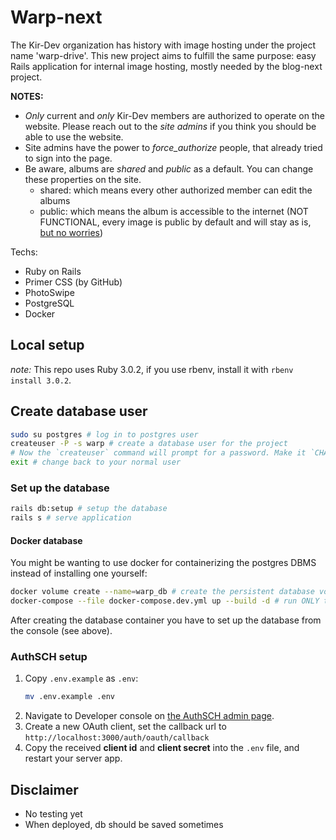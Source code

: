 # Warp-next

The Kir-Dev organization has history with image hosting under the project name 'warp-drive'. This new project aims to fulfill the same purpose: easy Rails application for internal image hosting, mostly needed by the blog-next project.

**NOTES:**
* *Only* current and *only* Kir-Dev members are authorized to operate on the website. Please reach out to the *site admins* if you think you should be able to use the website.
* Site admins have the power to *force_authorize* people, that already tried to sign into the page.
* Be aware, albums are *shared* and *public* as a default. You can change these properties on the site.
    * shared: which means every other authorized member can edit the albums
    * public: which means the album is accessible to the internet (NOT FUNCTIONAL, every image is public by default and will stay as is, [but no worries](https://edgeguides.rubyonrails.org/active_storage_overview.html#serving-files))

Techs:
* Ruby on Rails
* Primer CSS (by GitHub)
* PhotoSwipe
* PostgreSQL
* Docker

## Local setup

*note:* This repo uses Ruby 3.0.2, if you use rbenv, install it with `rbenv install 3.0.2`.

## Create database user

```bash
sudo su postgres # log in to postgres user
createuser -P -s warp # create a database user for the project
# Now the `createuser` command will prompt for a password. Make it `CHANGE-ME`.
exit # change back to your normal user
```

### Set up the database

```bash
rails db:setup # setup the database
rails s # serve application
```

#### Docker database

You might be wanting to use docker for containerizing the postgres DBMS instead of installing one yourself:

```bash
docker volume create --name=warp_db # create the persistent database volume
docker-compose --file docker-compose.dev.yml up --build -d # run ONLY the database container
```

After creating the database container you have to set up the database from the console (see above).

### AuthSCH setup

1. Copy `.env.example` as `.env`:
    ```bash
    mv .env.example .env
    ```
2. Navigate to Developer console on [the AuthSCH admin page](https://auth.sch.bme.hu).
3. Create a new OAuth client, set the callback url to `http://localhost:3000/auth/oauth/callback`
4. Copy the received **client id** and **client secret** into the `.env` file, and restart your server app.

## Disclaimer

* No testing yet
* When deployed, db should be saved sometimes
